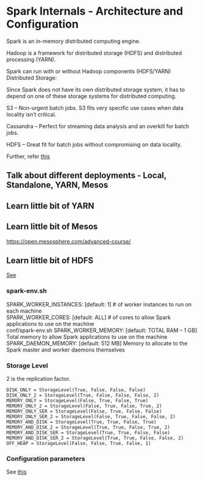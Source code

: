 # Spark Internals - Architecture and Configuration

Spark is an in-memory distributed computing engine.

Hadoop is a framework for distributed storage (HDFS) and distributed processing (YARN).

Spark can run with or without Hadoop components (HDFS/YARN)
Distributed Storage:

Since Spark does not have its own distributed storage system, it has to depend on one of these storage systems for distributed computing.

S3 – Non-urgent batch jobs. S3 fits very specific use cases when data locality isn’t critical.

Cassandra – Perfect for streaming data analysis and an overkill for batch jobs.

HDFS – Great fit for batch jobs without compromising on data locality.

Further, refer [this](https://stackoverflow.com/questions/28664834/which-cluster-type-should-i-choose-for-spark/34657719#34657719)

## Talk about different deployments - Local, Standalone, YARN, Mesos

## Learn little bit of YARN

## Learn little bit of Mesos

https://open.mesosphere.com/advanced-course/

## Learn little bit of HDFS
[See](https://hadoop.apache.org/docs/r1.2.1/hdfs_design.html)


### spark-env.sh

SPARK_WORKER_INSTANCES: [default: 1] # of worker instances to run on each machine  
SPARK_WORKER_CORES: [default: ALL] # of cores to allow Spark applications to use on the machine  
conf/spark-env.sh SPARK_WORKER_MEMORY: [default: TOTAL RAM – 1 GB] Total memory to allow Spark applications to use on the machine  
SPARK_DAEMON_MEMORY: [default: 512 MB] Memory to allocate to the Spark master and worker daemons themselves

### Storage Level

2 is the replication factor.

    DISK_ONLY = StorageLevel(True, False, False, False)
  	DISK_ONLY_2 = StorageLevel(True, False, False, False, 2)
  	MEMORY_ONLY = StorageLevel(False, True, False, True)
  	MEMORY_ONLY_2 = StorageLevel(False, True, False, True, 2)
  	MEMORY_ONLY_SER = StorageLevel(False, True, False, False)
  	MEMORY_ONLY_SER_2 = StorageLevel(False, True, False, False, 2)
  	MEMORY_AND_DISK = StorageLevel(True, True, False, True)
  	MEMORY_AND_DISK_2 = StorageLevel(True, True, False, True, 2)
  	MEMORY_AND_DISK_SER = StorageLevel(True, True, False, False)
  	MEMORY_AND_DISK_SER_2 = StorageLevel(True, True, False, False, 2)
  	OFF_HEAP = StorageLevel(False, False, True, False, 1)
    
### Configuration parameters

See [this](https://spark.apache.org/docs/latest/configuration.html)


